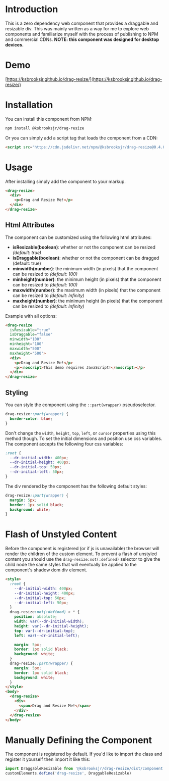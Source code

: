 # Introduction

This is a zero dependency web component that provides a draggable and resizable div. This was mainly written as a way for me to explore web components and familiarize myself with the process of publishing to NPM and commercial CDNs. **NOTE: this component was designed for desktop devices.**

# Demo

[https://ksbrooksjr.github.io/drag-resize/](https://ksbrooksjr.github.io/drag-resize/)

# Installation

You can install this component from NPM:

```bash
npm install @ksbrooksjr/drag-resize
```

Or you can simply add a script tag that loads the component from a CDN:

```html
<script src="https://cdn.jsdelivr.net/npm/@ksbrooksjr/drag-resize@0.4.0/dist/index.js"></script>
```

# Usage

After installing simply add the component to your markup.

```html
<drag-resize>
  <div>
    <p>Drag and Resize Me!</p>
  </div>
</drag-resize>
```

## Html Attributes

The component can be customized using the following html attributes:

- **isResizable(boolean)**: whether or not the component can be resized _(default: true)_
- **isDraggable(boolean)**: whether or not the component can be dragged (default: true)
- **minwidth(number)**: the minimum width (in pixels) that the component can be resized to _(default: 100)_
- **minheight(number)**: the minimum height (in pixels) that the component can be resized to _(default: 100)_
- **maxwidth(number)**: the maximum width (in pixels) that the component can be resized to _(default: Infinity)_
- **maxheight(number)**: the minimum height (in pixels) that the component can be resized to _(default: Infinity)_

Example with all options:

```html
<drag-resize
  isResizable="true"
  isDraggable="false"
  minwidth="100"
  minheight="100"
  maxwidth="500"
  maxheight="500">
  <div>
    <p>Drag and Resize Me!</p>
    <p><noscript>This demo requires JavaScript!</noscript></p>
  </div>
</drag-resize>
```

## Styling

You can style the component using the `::part(wrapper)` pseudoselector.

```css
drag-resize::part(wrapper) {
  border-color: blue;
}
```

Don't change the `width`, `height`, `top`, `left`, or `cursor` properties using this method though. To set the initial dimensions and position use css variables. The component accepts the following four css variables:

```css
:root {
  --dr-initial-width: 400px;
  --dr-initial-height: 400px;
  --dr-initial-top: 50px;
  --dr-initial-left: 50px;
}
```

The div rendered by the component has the following default styles:

```css
drag-resize::part(wrapper) {
  margin: 5px;
  border: 1px solid black;
  background: white;
}
```

# Flash of Unstyled Content

Before the component is registered (or if js is unavailable) the browser will render the children of the custom element. To prevent a flash of unstyled content you should use the `drag-resize:not(:defined)` selector to give the child node the same styles that will eventually be applied to the component's shadow dom div element.

```html
<style>
  :root {
    --dr-initial-width: 400px;
    --dr-initial-height: 400px;
    --dr-initial-top: 50px;
    --dr-initial-left: 50px;
  }
  drag-resize:not(:defined) > * {
    position: absolute;
    width: var(--dr-initial-width);
    height: var(--dr-initial-height);
    top: var(--dr-initial-top);
    left: var(--dr-initial-left);

    margin: 5px;
    border: 1px solid black;
    background: white;
  }
  drag-resize::part(wrapper) {
    margin: 5px;
    border: 1px solid black;
    background: white;
  }
</style>
<body>
  <drag-resize>
    <div>
      <span>Drag and Resize Me!</span>
    </div>
  </drag-resize>
</body>
```

# Manually Defining the Component

The component is registered by default. If you'd like to import the class and register it yourself then import it like this:

```js
import DraggableResizable from '@ksbrooksjr/drag-resize/dist/component.js'
customElements.define('drag-resize', DraggableResizable)
```
